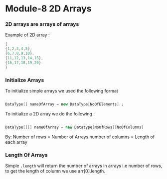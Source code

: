 # Module-8 2D Arrays 



### **2D arrays are arrays of arrays**

Example of 2D array  :

```java
{
{1,2,3,4,5},
{6,7,8,9,10},
{11,12,13,14,15},
{16,17,18,19,20}
} 
```

### Initialize Arrays 

To initialize simple arrays we used the following format 
```java

DataType[] nameOfArray = new DataType[NoOfElements] ; 

```

To initialize a 2D array we do the following : 

```java 

DataType[][] nameOfArray = new Datatype[NoOfRows][NoOfColumns]
```
By: 
Number of rows  =  Number of Arrays 
number of columns = Length of each array 

### Length Of Arrays 

Simple `.length` will return the number of arrays in arrays i.e number of rows, to get the length of column we use arr[0].length. 



